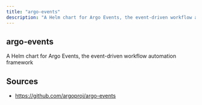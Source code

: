```yaml
---
title: "argo-events"
description: "A Helm chart for Argo Events, the event-driven workflow automation framework"
---
```


## argo-events

A Helm chart for Argo Events, the event-driven workflow automation framework

## Sources

- https://github.com/argoproj/argo-events
